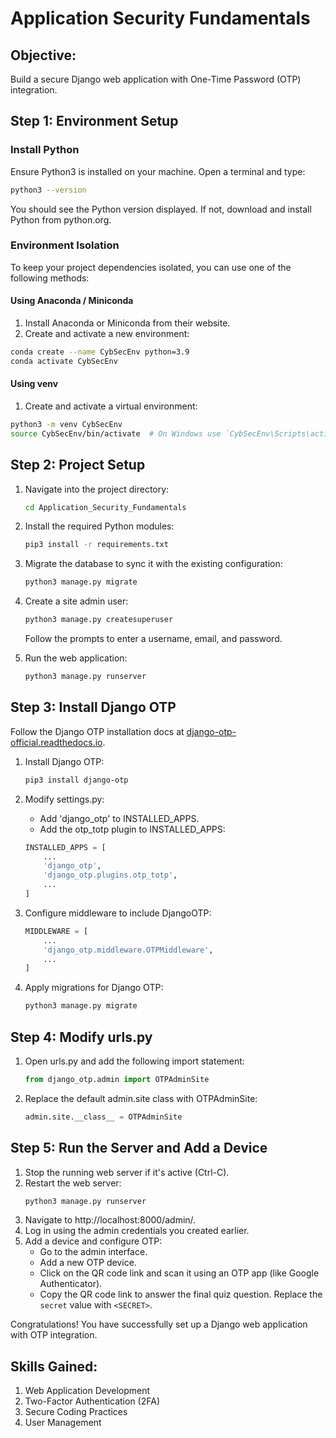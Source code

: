 # Application Security Fundamentals

## Objective: 

Build a secure Django web application with One-Time Password (OTP) integration.

## Step 1: Environment Setup

### Install Python

Ensure Python3 is installed on your machine. Open a terminal and type:

```bash
python3 --version
```

You should see the Python version displayed. If not, download and install Python from python.org.

### Environment Isolation
To keep your project dependencies isolated, you can use one of the following methods:

#### Using Anaconda / Miniconda
1. Install Anaconda or Miniconda from their website.
2. Create and activate a new environment:

```bash
conda create --name CybSecEnv python=3.9
conda activate CybSecEnv
```

#### Using venv
1. Create and activate a virtual environment:

```bash
python3 -m venv CybSecEnv
source CybSecEnv/bin/activate  # On Windows use `CybSecEnv\Scripts\activate`
```

## Step 2: Project Setup

1. Navigate into the project directory:

    ```bash
    cd Application_Security_Fundamentals
    ```

2. Install the required Python modules:

    ```bash
    pip3 install -r requirements.txt
    ```

3. Migrate the database to sync it with the existing configuration:

    ```bash
    python3 manage.py migrate
    ```

4. Create a site admin user:

    ```bash
    python3 manage.py createsuperuser
    ```

    Follow the prompts to enter a username, email, and password.

5. Run the web application:

    ```bash
    python3 manage.py runserver
    ```

## Step 3: Install Django OTP

Follow the Django OTP installation docs at [django-otp-official.readthedocs.io](django-otp-official.readthedocs.io).

1. Install Django OTP:

    ```bash
    pip3 install django-otp
    ```

2. Modify settings.py:

    - Add 'django_otp' to INSTALLED_APPS.
    - Add the otp_totp plugin to INSTALLED_APPS:

    ```python
    INSTALLED_APPS = [
        ...
        'django_otp',
        'django_otp.plugins.otp_totp',
        ...
    ]
3. Configure middleware to include DjangoOTP:

    ```python 
    MIDDLEWARE = [
        ...
        'django_otp.middleware.OTPMiddleware',
        ...
    ]
    ```

3. Apply migrations for Django OTP:

    ```bash
    python3 manage.py migrate
    ```

## Step 4: Modify urls.py

1. Open urls.py and add the following import statement:

    ```python
    from django_otp.admin import OTPAdminSite
    ```

2. Replace the default admin.site class with OTPAdminSite:
    
    ```python
    admin.site.__class__ = OTPAdminSite
    ```

## Step 5: Run the Server and Add a Device

1. Stop the running web server if it's active (Ctrl-C).
2. Restart the web server:
    ```bash
    python3 manage.py runserver
    ```
3. Navigate to http://localhost:8000/admin/.
4. Log in using the admin credentials you created earlier.
5. Add a device and configure OTP:
    - Go to the admin interface.
    - Add a new OTP device.
    - Click on the QR code link and scan it using an OTP app (like Google Authenticator).
    - Copy the QR code link to answer the final quiz question. Replace the `secret` value with `<SECRET>`.

Congratulations! You have successfully set up a Django web application with OTP integration.

## Skills Gained:

1. Web Application Development
2. Two-Factor Authentication (2FA)
3. Secure Coding Practices
4. User Management